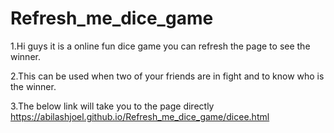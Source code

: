 # Refresh_me_dice_game
1.Hi guys it is a online fun dice game you can refresh the page to see the winner.

2.This can be used when two of your friends are in fight and to know who is the winner.

3.The below link will take you to the page directly
  https://abilashjoel.github.io/Refresh_me_dice_game/dicee.html
